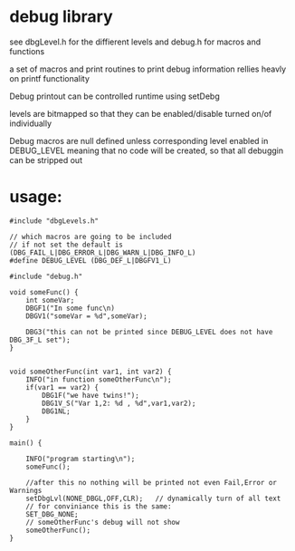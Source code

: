 # debug library 
see dbgLevel.h for the diffierent levels and debug.h for macros and functions

a set of macros and print routines to print debug information
rellies heavly on printf functionality 

Debug printout can be controlled runtime using setDebg

levels are bitmapped so that they can be enabled/disable turned on/of individually

Debug macros are null defined unless corresponding level enabled in DEBUG_LEVEL
meaning that no code will be created, so that all debuggin can be stripped out


# usage:

```
#include "dbgLevels.h"

// which macros are going to be included
// if not set the default is (DBG_FAIL_L|DBG_ERROR_L|DBG_WARN_L|DBG_INFO_L)
#define DEBUG_LEVEL (DBG_DEF_L|DBGFV1_L)

#include "debug.h"

void someFunc() {
	int someVar;
	DBGF1("In some func\n)
	DBGV1("someVar = %d",someVar);
	
	DBG3("this can not be printed since DEBUG_LEVEL does not have DBG_3F_L set");
}


void someOtherFunc(int var1, int var2) {
	INFO("in function someOtherFunc\n");
	if(var1 == var2) {
		DBG1F("we have twins!");
		DBG1V_S("Var 1,2: %d , %d",var1,var2);
		DBG1NL;
	}
}

main() {

	INFO("program starting\n");
	someFunc();

	//after this no nothing will be printed not even Fail,Error or Warnings
	setDbgLvl(NONE_DBGL,OFF,CLR);	// dynamically turn of all text
	// for conviniance this is the same:
	SET_DBG_NONE;
	// someOtherFunc's debug will not show
	someOtherFunc();
}

```

